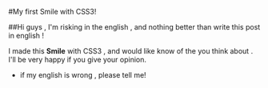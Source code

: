 #My first Smile with CSS3!

##Hi guys , I'm risking in the english , and nothing better than write this post in english !

I made this **Smile** with CSS3 , and would like know of the you think about . I'll be very happy if you give your opinion. 

* if my english is wrong , please tell me!